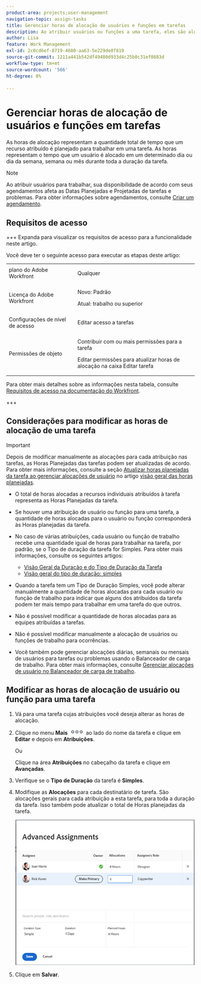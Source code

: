 ```yaml
---
product-area: projects;user-management
navigation-topic: assign-tasks
title: Gerenciar horas de alocação de usuários e funções em tarefas
description: Ao atribuir usuários ou funções a uma tarefa, eles são alocados para trabalhar um determinado número de horas para concluir a tarefa. Você pode modificar manualmente a quantidade de horas que cada usuário ou função de trabalho é alocada quando é atribuída a uma tarefa, quando o Tipo de Duração da tarefa é Simples.
author: Lisa
feature: Work Management
exl-id: 2c0cd6ef-8719-4680-aa63-5e229de0f819
source-git-commit: 1211a441b542df49480d933d4c25b0c31ef0883d
workflow-type: tm+mt
source-wordcount: '566'
ht-degree: 0%

---
```


# Gerenciar horas de alocação de usuários e funções em tarefas

As horas de alocação representam a quantidade total de tempo que um recurso atribuído é planejado para trabalhar em uma tarefa. As horas representam o tempo que um usuário é alocado em um determinado dia ou dia da semana, semana ou mês durante toda a duração da tarefa.

>[!NOTE]
>
>Ao atribuir usuários para trabalhar, sua disponibilidade de acordo com seus agendamentos afeta as Datas Planejadas e Projetadas de tarefas e problemas. Para obter informações sobre agendamentos, consulte [Criar um agendamento](../../../administration-and-setup/set-up-workfront/configure-timesheets-schedules/create-schedules.md).

## Requisitos de acesso

+++ Expanda para visualizar os requisitos de acesso para a funcionalidade neste artigo.

Você deve ter o seguinte acesso para executar as etapas deste artigo:

<table style="table-layout:auto"> 
 <col> 
 <col> 
 <tbody> 
  <tr> 
   <td role="rowheader">plano do Adobe Workfront</td> 
   <td> <p>Qualquer</p> </td> 
  </tr> 
  <tr> 
   <td role="rowheader">Licença do Adobe Workfront</td> 
   <td> <p>Novo: Padrão </p>
   <p>Atual: trabalho ou superior</p> </td> 
  </tr> 
  <tr> 
   <td role="rowheader">Configurações de nível de acesso</td> 
   <td> <p>Editar acesso a tarefas</p> </td> 
  </tr> 
  <tr> 
   <td role="rowheader">Permissões de objeto</td> 
   <td> <p>Contribuir com ou mais permissões para a tarefa</p> <p>Editar permissões para atualizar horas de alocação na caixa Editar tarefa</p> </td> 
  </tr> 
 </tbody> 
</table>

Para obter mais detalhes sobre as informações nesta tabela, consulte [Requisitos de acesso na documentação do Workfront](/help/quicksilver/administration-and-setup/add-users/access-levels-and-object-permissions/access-level-requirements-in-documentation.md).

+++

## Considerações para modificar as horas de alocação de uma tarefa

>[!IMPORTANT]
>
>Depois de modificar manualmente as alocações para cada atribuição nas tarefas, as Horas Planejadas das tarefas podem ser atualizadas de acordo. Para obter mais informações, consulte a seção [Atualizar horas planejadas da tarefa ao gerenciar alocações de usuário](../../../manage-work/tasks/task-information/planned-hours.md#update) no artigo [visão geral das horas planejadas](../../../manage-work/tasks/task-information/planned-hours.md).

* O total de horas alocadas a recursos individuais atribuídos à tarefa representa as Horas Planejadas da tarefa.
* Se houver uma atribuição de usuário ou função para uma tarefa, a quantidade de horas alocadas para o usuário ou função corresponderá às Horas planejadas da tarefa.
* No caso de várias atribuições, cada usuário ou função de trabalho recebe uma quantidade igual de horas para trabalhar na tarefa, por padrão, se o Tipo de duração da tarefa for Simples. Para obter mais informações, consulte os seguintes artigos:

   * [Visão Geral da Duração e do Tipo de Duração da Tarefa](../../../manage-work/tasks/taskdurtn/task-duration-and-duration-type.md)
   * [Visão geral do tipo de duração: simples](../../../manage-work/tasks/taskdurtn/simple-duration-type.md)

* Quando a tarefa tem um Tipo de Duração Simples, você pode alterar manualmente a quantidade de horas alocadas para cada usuário ou função de trabalho para indicar que alguns dos atribuídos da tarefa podem ter mais tempo para trabalhar em uma tarefa do que outros.
* Não é possível modificar a quantidade de horas alocadas para as equipes atribuídas a tarefas.
* Não é possível modificar manualmente a alocação de usuários ou funções de trabalho para ocorrências.
* Você também pode gerenciar alocações diárias, semanais ou mensais de usuários para tarefas ou problemas usando o Balanceador de carga de trabalho. Para obter mais informações, consulte [Gerenciar alocações de usuário no Balanceador de carga de trabalho](../../../resource-mgmt/workload-balancer/manage-user-allocations-workload-balancer.md).

## Modificar as horas de alocação de usuário ou função para uma tarefa

1. Vá para uma tarefa cujas atribuições você deseja alterar as horas de alocação.
1. Clique no menu **Mais** ![](assets/qs-more-icon-on-an-object.png) ao lado do nome da tarefa e clique em **Editar** e depois em **Atribuições**.

   Ou

   Clique na área **Atribuições** no cabeçalho da tarefa e clique em **Avançadas**.

1. Verifique se o **Tipo de Duração** da tarefa é **Simples**.
1. Modifique as **Alocações** para cada destinatário de tarefa. São alocações gerais para cada atribuição a esta tarefa, para toda a duração da tarefa. Isso também pode atualizar o total de Horas planejadas da tarefa.

   ![Modificar alocações](assets/advanced-assignments-duration-type-allocations.png)

1. Clique em **Salvar**.
